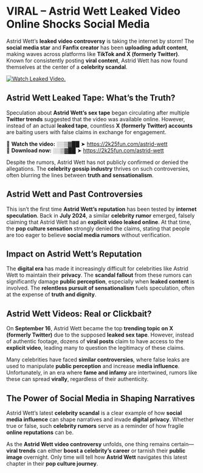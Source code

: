 # VIRAL – Astrid Wett Leaked Video Online Shocks Social Media 

Astrid Wett’s **leaked video controversy** is taking the internet by storm! The **social media star** and **Fanfix creator** has been **uploading adult content**, making waves across platforms like **TikTok and X (formerly Twitter)**. Known for consistently posting **viral content**, Astrid Wett has now found themselves at the center of a **celebrity scandal**.  

[![Watch Leaked Video.](https://miro.medium.com/v2/resize:fit:828/format:webp/1*cilzJN44JGOrTw9NJCrNHA.gif "Watch Leaked Video")](https://2k25fun.com/astrid-wett)

## **Astrid Wett Leaked Tape: What’s the Truth?**  
Speculation about **Astrid Wett’s sex tape** began circulating after multiple **Twitter trends** suggested that the video was available online. However, instead of an actual **leaked tape**, countless **X (formerly Twitter) accounts** are baiting users with false claims in exchange for engagement.  

🔹 **Watch the video:** ░░▒▓██ ➤ https://2k25fun.com/astrid-wett  
🔹 **Download now:** ░░▒▓██ ➤ https://2k25fun.com/astrid-wett  

Despite the rumors, Astrid Wett has not publicly confirmed or denied the allegations. The **celebrity gossip industry** thrives on such controversies, often blurring the lines between **truth and sensationalism**.  

## **Astrid Wett and Past Controversies**  
This isn’t the first time **Astrid Wett’s reputation** has been tested by **internet speculation**. Back in **July 2024**, a similar **celebrity rumor** emerged, falsely claiming that Astrid Wett had an **explicit video leaked online**. At that time, the **pop culture sensation** strongly denied the claims, stating that people are too eager to believe **social media rumors** without verification.  

## **Impact on Astrid Wett’s Reputation**  
The **digital era** has made it increasingly difficult for celebrities like Astrid Wett to maintain their **privacy**. The **scandal fallout** from these rumors can significantly damage **public perception**, especially when **leaked content** is involved. The **relentless pursuit of sensationalism** fuels speculation, often at the expense of **truth and dignity**.  

## **Astrid Wett Videos: Real or Clickbait?**  
On **September 16**, Astrid Wett became the top **trending topic on X (formerly Twitter)** due to the supposed **leaked sex tape**. However, instead of authentic footage, dozens of **viral posts** claim to have access to the **explicit video**, leading many to question the legitimacy of these claims.  

Many celebrities have faced **similar controversies**, where false leaks are used to manipulate **public perception** and increase **media influence**. Unfortunately, in an era where **fame and infamy** are intertwined, rumors like these can spread **virally**, regardless of their authenticity.  

## **The Power of Social Media in Shaping Narratives**  
Astrid Wett’s latest **celebrity scandal** is a clear example of how **social media influence** can shape narratives and invade **digital privacy**. Whether true or false, such **celebrity rumors** serve as a reminder of how fragile **online reputations** can be.  

As the **Astrid Wett video controversy** unfolds, one thing remains certain—**viral trends** can either **boost a celebrity’s career** or tarnish their **public image** overnight. Only time will tell how **Astrid Wett** navigates this latest chapter in their **pop culture journey**. 